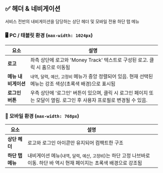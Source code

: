 ## ✅ 헤더 & 네비게이션

서비스 전반의 내비게이션을 담당하는 상단 헤더 및 모바일 전용 하단 탭 메뉴

### 🖥 PC / 태블릿 환경 (`max-width: 1024px`)

| 요소                | 설명                                                                                                                  |
| ------------------- | --------------------------------------------------------------------------------------------------------------------- |
| **로고**            | 좌측 상단에 로고와 'Money Track' 텍스트로 구성된 로고. 클릭 시 홈으로 이동됨                                          |
| **메뉴 내비게이션** | `내역`, `달력`, `예산`, `고정비` 메뉴가 중앙 정렬되어 있음. 현재 선택된 메뉴는 강조 색상(초록색 배경)으로 표시됨      |
| **로그인 버튼**     | 우측 상단에 '로그인' 버튼이 있으며, 클릭 시 로그인 페이지 또는 모달이 열림. 로그인 후 사용자 프로필로 변경될 수 있음. |

### 📱 모바일 환경 (`max-width: 768px`)

| 요소             | 설명                                                                                                                           |
| ---------------- | ------------------------------------------------------------------------------------------------------------------------------ |
| **상단 헤더**    | 로고와 로그인 아이콘만 유지되어 컴팩트한 구조                                                                                  |
| **하단 탭 메뉴** | 내비게이션 메뉴(`내역`, `달력`, `예산`, `고정비`)는 하단 고정 나브바로 이동. 하단 바 역시 현재 페이지는 초록색 배경으로 강조됨 |

